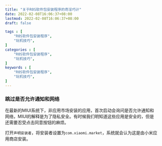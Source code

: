 ```yaml
---
title: "关于R0S软件包安装程序的奇淫巧计"
date: 2022-02-08T16:06:37+08:00
lastmod: 2022-02-08T16:06:37+08:00
draft: false

tags : [
    "R0S软件包安装程序",
    "玩机技巧",
]
categories : [
    "R0S软件包安装程序",
    "玩机技巧",
]
keywords : [
    "R0S软件包安装程序",
    "玩机技巧",
]
---
```

### 跳过是否允许通知和网络

在最新的MIUI系统下，非应用市场安装的应用，首次启动会询问是否允许通知和网络，MIUI的解释是为了隐私安全。有时候我们明知道这些应用是安全的，但是还需要忍受点击同意按钮的麻烦。

打开`声明安装者`，将安装者设置为`com.xiaomi.market`，系统就会认为这是由小米应用商店安装。